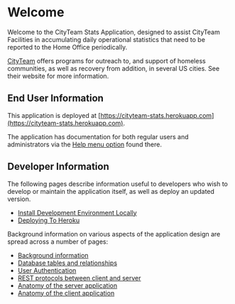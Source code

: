 # Welcome

Welcome to the CityTeam Stats Application, designed to assist CityTeam
Facilities in accumulating daily operational statistics that need to be
reported to the Home Office periodically.

[CityTeam](https://cityteam.org) offers programs for outreach to, and
support of homeless communities, as well as recovery from addition,
in several US cities.  See their website for more information.

## End User Information

This application is deployed at [https://cityteam-stats.herokuapp.com](https://cityteam-stats.herokuapp.com).

The application has documentation for both regular users and administrators
via the [Help menu option](https://cityteam-stats.herokuapp.com/help) found there.

## Developer Information

The following pages describe information useful to developers who wish to
develop or maintain the application itself, as well as deploy an updated version.
* [Install Development Environment Locally](./INSTALLATION.md)
* [Deploying To Heroku](./DEPLOYMENT.md)

Background information on various aspects of the application design are spread
across a number of pages:
* [Background information](./DESIGN-BACKGROUND.md)
* [Database tables and relationships](./DESIGN-DATABASE.md)
* [User Authentication](./DESIGN-AUTHENTICATION.md)
* [REST protocols between client and server](./DESIGN-REST.md)
* [Anatomy of the server application](./DESIGN-SERVER.md)
* [Anatomy of the client application](./DESIGN-CLIENT.md)
